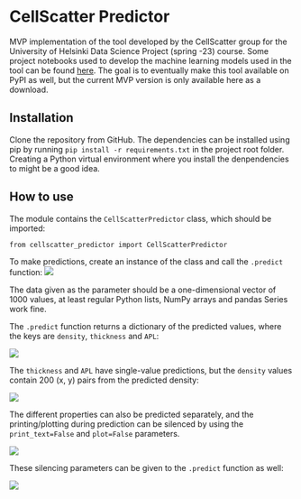 # CellScatter Predictor

MVP implementation of the tool developed by the CellScatter group for the University of Helsinki Data Science Project (spring -23) course. Some project notebooks used to develop the machine learning models used in the tool can be found [here](https://github.com/K123AsJ0k1/CellScatter). The goal is to eventually make this tool available on PyPI as well, but the current MVP version is only available here as a download.


## Installation
 
Clone the repository from GitHub. The dependencies can be installed using pip by running ```pip install -r requirements.txt``` in the project root folder. Creating a Python virtual environment where you install the denpendencies to might be a good idea.


## How to use

The module contains the ```CellScatterPredictor``` class, which should be imported: 

```from cellscatter_predictor import CellScatterPredictor```


To make predictions, create an instance of the class and call the ```.predict``` function:
![](https://github.com/PPeltola/CellScatter-predictor/blob/main/documentation/images/predict1.png)

The data given as the parameter should be a one-dimensional vector of 1000 values, at least regular Python lists, NumPy arrays and pandas Series work fine.


The ```.predict``` function returns a dictionary of the predicted values, where the keys are ```density```, ```thickness``` and ```APL```:

![](https://github.com/PPeltola/CellScatter-predictor/blob/main/documentation/images/preds1.png)

The ```thickness``` and ```APL``` have single-value predictions, but the ```density``` values contain 200 (x, y) pairs from the predicted density:

![](https://github.com/PPeltola/CellScatter-predictor/blob/main/documentation/images/density1.png)

The different properties can also be predicted separately, and the printing/plotting during prediction can be silenced by using the ```print_text=False``` and ```plot=False``` parameters.

![](https://github.com/PPeltola/CellScatter-predictor/blob/main/documentation/images/preds2.png)

These silencing parameters can be given to the ```.predict``` function as well:

![](https://github.com/PPeltola/CellScatter-predictor/blob/main/documentation/images/predict2.png)
